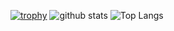 [![trophy](https://github-profile-trophy.vercel.app/?username=soft-bear&theme=darkhub)](https://github.com/ryo-ma/github-profile-trophy)
![github stats](https://github-readme-stats.vercel.app/api?username=soft-bear&show_icons=true&theme=bear&count_private=true)
![Top Langs](https://github-readme-stats.vercel.app/api/top-langs/?username=soft-bear&theme=bear)
